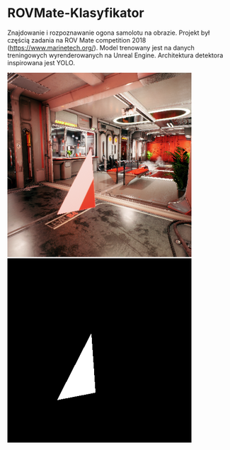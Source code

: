 # ROVMate-Klasyfikator
Znajdowanie i rozpoznawanie ogona samolotu na obrazie. Projekt był częścią zadania na ROV Mate competition 2018 (https://www.marinetech.org/). Model trenowany jest na danych treningowych wyrenderowanych na Unreal Engine. Architektura detektora inspirowana jest YOLO.

![Wyrenderowany](przykladowe_obrazy/render.png) ![Segmentacja](przykladowe_obrazy/segment.png)
